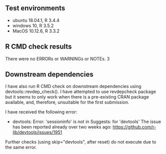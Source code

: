 ## Test environments
* ubuntu 18.04.1, R 3.4.4
* windows 10, R 3.5.2
* MacOS 10.12.6, R 3.3.2
## R CMD check results
There were no ERRORs or WARNINGs or NOTEs. 
3

## Downstream dependencies
I have also run R CMD check on downstream dependencies using devtools::revdep_check(). I have attempted to use revdepcheck package but it seems to only work when there is a pre-existing CRAN package available, and, therefore, unsuitable for the first submission.

I have received the following error:
* devtools: Error: 'sessioninfo' is not in Suggests: for 'devtools'
 The issue has been reported already over two weeks ago:
 https://github.com/r-lib/devtools/issues/1951

Further checks (using skip="devtools", after reset) do not execute due to the same error.

